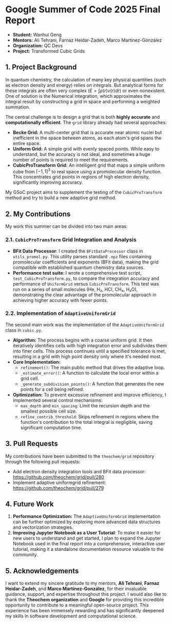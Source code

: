 # Google Summer of Code 2025 Final Report

- **Student:** Wanhui Geng 
- **Mentors:** Ali Tehrani, Farnaz Heidar-Zadeh, Marco Martínez-González
- **Organization:** QC Devs
- **Project:** Transformed Cubic Grids

## 1. Project Background

In quantum chemistry, the calculation of many key physical quantities (such as electron density and energy) relies on integrals. But analytical forms for these integrals are often very complex ($E=∫ρ(r)v(r)dr$) or even nonexistent. One of solution is the Numerical integration, which approximates the integral result by constructing a grid in space and performing a weighted summation. 

The central challenge is to design a grid that is both **highly accurate** and **computationally efficient**. The `grid` library already had several approaches:

- **Becke Grid:** A multi-center grid that is accurate near atomic nuclei but inefficient in the space between atoms, as each atom's grid spans the entire space.
- **Uniform Grid:** A simple grid with evenly spaced points. While easy to understand, but the accuracy is not ideal, and sometimes a huge number of points is required to meet the requirements. 
- **CubicProTransform Grid:** An intelligent grid that maps a simple uniform cube from $[-1, 1]^3$ to real space using a promolecular density function. This concentrates grid points in regions of high electron density, significantly improving accuracy.

My GSoC project aims to supplement the testing of the `CubicProTransform`  method and try to build a new adaptive grid method.

## 2. My Contributions

My work this summer can be divided into two main areas: 

### 2.1.  `CubicProTransform` Grid Integration and Analysis

- **BFit Data Processor**: I created the `BFitDataProcessor` class in `utils_promol.py`. This utility parses standard `.npz` files containing promolecular coefficients and exponents (BFit data), making the grid compatible with established quantum chemistry data sources.
- **Performance test suite**: I wrote a comprehensive test script, `test_CubicProTransform.py`, to compare the integration accuracy and performance of `UniformGrid` versus `CubicProTransform`. This test was run on a series of small molecules (He, H₂, HCl, CH₄, H₂O), demonstrating the clear advantage of the promolecular approach in achieving higher accuracy with fewer points.

### 2.2. Implementation of `AdaptiveUniformGrid`

The second main work was the implementation of the `AdaptiveUniformGrid` class in `cubic.py`. 

- **Algorithm:** The process begins with a coarse uniform grid. It then iteratively identifies cells with high integration error and subdivides them into finer cells. This process continues until a specified tolerance is met, resulting in a grid with high point density only where it's needed most.
- **Core Implementation:**
  - `refinement()`: The main public method that drives the adaptive loop.
  - `_estimate_error()`: A function to calculate the local error within a grid cell.
  - `_generate_subdivision_points()`: A function that generates the new points for a cell being refined.
- **Optimization:** To prevent excessive refinement and improve efficiency, I implemented several control mechanisms:
  - `max_depth` and `min_spacing`: Limit the recursion depth and the smallest possible cell size.
  - `refine_contrib_threshold`: Skips refinement in regions where the function's contribution to the total integral is negligible, saving significant computation time.

## 3. Pull Requests

My contributions have been submitted to the `theochem/grid` repository through the following pull requests:

- Add electron density integration tools and BFit data processor: https://github.com/theochem/grid/pull/280
- Implement adaptive uniformgrid refinement: https://github.com/theochem/grid/pull/279

## 4. Future Work

1. **Performance Optimization:** The `AdaptiveUniformGrid` implementation can be further optimized by exploring more advanced data structures and vectorization strategies.
2. **Improving Jupyter Notebook as a User Tutorial**: To make it easier for new users to understand and get started, I plan to expand the Jupyter Notebook used in the final report into a comprehensive, interactive user tutorial, making it a standalone documentation resource valuable to the community.

## 5. Acknowledgements

I want to extend my sincere gratitude to my mentors, **Ali Tehrani**, **Farnaz Heidar-Zadeh**, and **Marco Martínez-González**, for their invaluable guidance, support, and expertise throughout this project. I would also like to thank the **Theochem organization** and **Google** for providing this incredible opportunity to contribute to a meaningful open-source project. This experience has been immensely rewarding and has significantly deepened my skills in software development and computational science.

